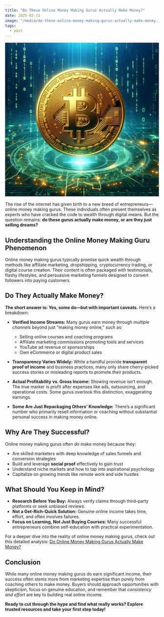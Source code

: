 ```yaml
---
title: "Do These Online Money Making Gurus Actually Make Money?"
date: 2025-02-11
image: "/media/do-these-online-money-making-gurus-actually-make-money.jpg"
tags:
  - post
---
```


![Do These Online Money Making Gurus Actually Make Money?](/media/do-these-online-money-making-gurus-actually-make-money.jpg)

The rise of the internet has given birth to a new breed of entrepreneurs—online money making gurus. These individuals often present themselves as experts who have cracked the code to wealth through digital means. But the question remains: **do these gurus actually make money, or are they just selling dreams?**

## Understanding the Online Money Making Guru Phenomenon

Online money making gurus typically promise quick wealth through methods like affiliate marketing, dropshipping, cryptocurrency trading, or digital course creation. Their content is often packaged with testimonials, flashy lifestyles, and persuasive marketing funnels designed to convert followers into paying customers.

## Do They Actually Make Money?

**The short answer is: Yes, some do—but with important caveats.** Here’s a breakdown:

- **Verified Income Streams:** Many gurus earn money through *multiple channels* beyond just "making money online," such as:
  - Selling online courses and coaching programs
  - Affiliate marketing commissions promoting tools and services
  - YouTube ad revenue or sponsorships
  - Own eCommerce or digital product sales

- **Transparency Varies Widely:** While a handful provide **transparent proof of income** and business practices, many only share cherry-picked success stories or misleading reports to promote their products.

- **Actual Profitability vs. Gross Income:** Showing revenue isn’t enough. The true marker is profit after expenses like ads, outsourcing, and operational costs. Some gurus overlook this distinction, exaggerating earnings.

- **Some Are Just Repackaging Others' Knowledge:** There’s a significant number who primarily resell information or coaching without substantial personal success in making money online.

## Why Are They Successful?

Online money making gurus often *do* make money because they:

- Are skilled marketers with deep knowledge of sales funnels and conversion strategies
- Build and leverage **social proof** effectively to gain trust
- Understand niche markets and how to tap into aspirational psychology
- Capitalize on growing trends like remote work and side hustles

## What Should You Keep in Mind?

- **Research Before You Buy:** Always verify claims through third-party platforms or seek unbiased reviews.
- **Not a Get-Rich-Quick Solution:** Genuine online income takes time, effort, and often involves failures.
- **Focus on Learning, Not Just Buying Courses:** Many successful entrepreneurs combine self-education with practical experimentation.

For a deeper dive into the reality of online money making gurus, check out this detailed analysis: [Do Online Money Making Gurus Actually Make Money?](https://supertotallyawesome.com/posts/make-money-online-gurus/)

## Conclusion

While many online money making gurus do earn significant income, their success often stems more from marketing expertise than purely from coaching others to make money. Buyers should approach opportunities with skepticism, focus on genuine education, and remember that *consistency and effort* are key to building real online income.

**Ready to cut through the hype and find what really works? Explore trusted resources and take your first step today!**
